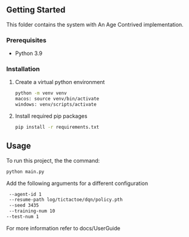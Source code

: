 ## Getting Started

This folder contains the system with An Age Contrived implementation.

### Prerequisites

- Python 3.9

### Installation

1. Create a virtual python environment
   ```sh
   python -m venv venv
   macos: source venv/bin/activate
   windows: venv/scripts/activate
   ```
2. Install required pip packages
   ```sh
   pip install -r requirements.txt
   ```

<!-- USAGE EXAMPLES -->

## Usage

To run this project, the the command:

```sh
python main.py
```

Add the following arguments for a different configuration

```sh
 --agent-id 1
 --resume-path log/tictactoe/dqn/policy.pth
 --seed 3435
 --training-num 10
--test-num 1
```

For more information refer to docs/UserGuide
